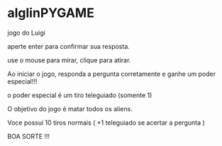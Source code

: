 # alglinPYGAME

jogo do Luigi 

aperte enter para confirmar sua resposta.

use o mouse para mirar, clique para atirar.



Ao iniciar o jogo, responda a pergunta corretamente e ganhe um poder especial!!!

o poder especial é um tiro teleguiado (somente 1)

O objetivo do jogo é matar todos os aliens.

Voce possui 10 tiros normais ( +1 teleguiado se acertar a pergunta )

BOA SORTE !!!

